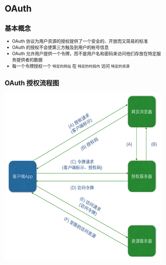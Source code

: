 # OAuth

## 基本概念

* OAuth 协议为用户资源的授权提供了一个安全的、开放而又简易的标准
* OAuth 的授权不会使第三方触及到用户的帐号信息
* OAuth 允许用户提供一个令牌，而不是用户名和密码来访问他们存放在特定服务提供者的数据
* 每一个令牌授权一个 `特定的网站` 在 `特定的时段内` 访问 `特定的资源`

## OAuth 授权流程图

<img src="./images/OAuth/OAuth授权流程.png" width="568" height="541" />


